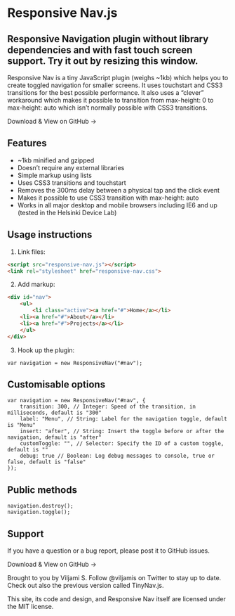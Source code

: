 # Responsive Nav.js

## Responsive Navigation plugin without library dependencies and with fast touch screen support. Try it out by resizing this window.

Responsive Nav is a tiny JavaScript plugin (weighs ~1kb) which helps you to create toggled navigation for smaller screens. It uses touchstart and CSS3 transitions for the best possible performance. It also uses a “clever” workaround which makes it possible to transition from max-height: 0 to max-height: auto which isn’t normally possible with CSS3 transitions.


Download & View on GitHub ->


## Features

* ~1kb minified and gzipped
* Doesn’t require any external libraries
* Simple markup using lists
* Uses CSS3 transitions and touchstart
* Removes the 300ms delay between a physical tap and the click event
* Makes it possible to use CSS3 transition with max-height: auto
* Works in all major desktop and mobile browsers including IE6 and up (tested in the Helsinki Device Lab)


## Usage instructions

1. Link files:
```html
<script src="responsive-nav.js"></script>
<link rel="stylesheet" href="responsive-nav.css">
```

2. Add markup:
```html
<div id="nav">
	<ul>
		<li class="active"><a href="#">Home</a></li>
    <li><a href="#">About</a></li>
    <li><a href="#">Projects</a></li>
	</ul>
</div>
```

3. Hook up the plugin:
```javasript
var navigation = new ResponsiveNav("#nav");
```


## Customisable options

```javasript
var navigation = new ResponsiveNav("#nav", {
	transition: 300, // Integer: Speed of the transition, in milliseconds, default is "300"
	label: "Menu", // String: Label for the navigation toggle, default is "Menu"
	insert: "after", // String: Insert the toggle before or after the navigation, default is "after"
	customToggle: "", // Selector: Specify the ID of a custom toggle, default is ""
	debug: true // Boolean: Log debug messages to console, true or false, default is "false"
});
```


## Public methods

```javasript
navigation.destroy();
navigation.toggle();
```


## Support

If you have a question or a bug report, please post it to GitHub issues.


Download & View on GitHub ->

Brought to you by Viljami S. Follow @viljamis on Twitter to stay up to date. Check out also the previous version called TinyNav.js.

This site, its code and design, and Responsive Nav itself are licensed under the MIT license.